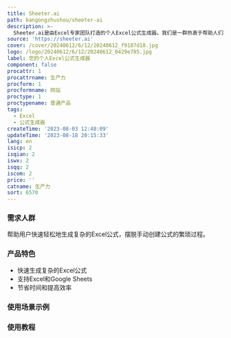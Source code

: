```yaml
---
title: Sheeter.ai
path: bangongzhushou/sheeter-ai
description: >-
  Sheeter.ai是由Excel专家团队打造的个人Excel公式生成器。我们是一群热衷于帮助人们在Excel上提高生产力的Excel高级用户和开发人员。希望您喜欢使用Sheeter.ai！
source: 'https://sheeter.ai'
cover: /cover/20240612/6/12/20240612_f9187d18.jpg
logo: /logo/20240612/6/12/20240612_0429e785.jpg
label: 您的个人Excel公式生成器
component: false
procattr: 1
procattrname: 生产力
procform: 1
procformname: 网站
proctype: 1
proctypename: 普通产品
tags:
  - Excel
  - 公式生成器
createTime: '2023-08-03 12:48:09'
updateTime: '2023-08-18 20:15:33'
lang: en
isicp: 2
isqian: 2
iswx: 2
isqq: 2
iscom: 2
price: ''
catname: 生产力
sort: 6570
---
```




### 需求人群
帮助用户快速轻松地生成复杂的Excel公式，摆脱手动创建公式的繁琐过程。

### 产品特色
- 快速生成复杂的Excel公式
- 支持Excel和Google Sheets
- 节省时间和提高效率

### 使用场景示例


### 使用教程


  

